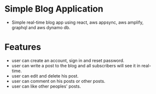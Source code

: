 # Simple Blog Application
- Simple real-time blog app using react, aws appsync, aws amplify, graphql and aws dynamo db.

# Features
- user can create an account, sign in and reset password.
- user can write a post to the blog and all subscribers will see it in real-time.
- user can edit and delete his post.
- user can comment on his posts or other posts.
- user can like other peoples' posts.
